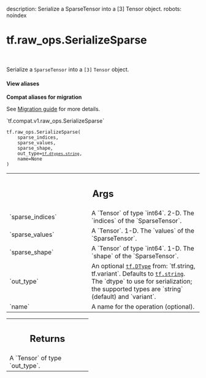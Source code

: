description: Serialize a SparseTensor into a [3] Tensor object.
robots: noindex

# tf.raw_ops.SerializeSparse

<!-- Insert buttons and diff -->

<table class="tfo-notebook-buttons tfo-api nocontent" align="left">

</table>



Serialize a `SparseTensor` into a `[3]` `Tensor` object.


<section class="expandable">
  <h4 class="showalways">View aliases</h4>
  <p>
<b>Compat aliases for migration</b>
<p>See
<a href="https://www.tensorflow.org/guide/migrate">Migration guide</a> for
more details.</p>
<p>`tf.compat.v1.raw_ops.SerializeSparse`</p>
</p>
</section>

<pre class="devsite-click-to-copy prettyprint lang-py tfo-signature-link">
<code>tf.raw_ops.SerializeSparse(
    sparse_indices,
    sparse_values,
    sparse_shape,
    out_type=<a href="../../tf/dtypes.md#string"><code>tf.dtypes.string</code></a>,
    name=None
)
</code></pre>



<!-- Placeholder for "Used in" -->


<!-- Tabular view -->
 <table class="responsive fixed orange">
<colgroup><col width="214px"><col></colgroup>
<tr><th colspan="2"><h2 class="add-link">Args</h2></th></tr>

<tr>
<td>
`sparse_indices`<a id="sparse_indices"></a>
</td>
<td>
A `Tensor` of type `int64`.
2-D.  The `indices` of the `SparseTensor`.
</td>
</tr><tr>
<td>
`sparse_values`<a id="sparse_values"></a>
</td>
<td>
A `Tensor`. 1-D.  The `values` of the `SparseTensor`.
</td>
</tr><tr>
<td>
`sparse_shape`<a id="sparse_shape"></a>
</td>
<td>
A `Tensor` of type `int64`.
1-D.  The `shape` of the `SparseTensor`.
</td>
</tr><tr>
<td>
`out_type`<a id="out_type"></a>
</td>
<td>
An optional <a href="../../tf/dtypes/DType.md"><code>tf.DType</code></a> from: `tf.string, tf.variant`. Defaults to <a href="../../tf.md#string"><code>tf.string</code></a>.
The `dtype` to use for serialization; the supported types are `string`
(default) and `variant`.
</td>
</tr><tr>
<td>
`name`<a id="name"></a>
</td>
<td>
A name for the operation (optional).
</td>
</tr>
</table>



<!-- Tabular view -->
 <table class="responsive fixed orange">
<colgroup><col width="214px"><col></colgroup>
<tr><th colspan="2"><h2 class="add-link">Returns</h2></th></tr>
<tr class="alt">
<td colspan="2">
A `Tensor` of type `out_type`.
</td>
</tr>

</table>

